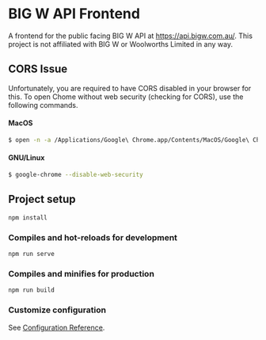 # BIG W API Frontend

A frontend for the public facing BIG W API at https://api.bigw.com.au/. This project is not affiliated with BIG W or Woolworths Limited in any way.


## CORS Issue

Unfortunately, you are required to have CORS disabled in your browser for this.
To open Chome without web security (checking for CORS), use the following commands.
#### MacOS
```sh
$ open -n -a /Applications/Google\ Chrome.app/Contents/MacOS/Google\ Chrome --args --user-data-dir="/tmp/chrome_dev_test" --disable-web-security
```
#### GNU/Linux
```sh
$ google-chrome --disable-web-security
```




## Project setup
```
npm install
```

### Compiles and hot-reloads for development
```
npm run serve
```

### Compiles and minifies for production
```
npm run build
```

### Customize configuration
See [Configuration Reference](https://cli.vuejs.org/config/).